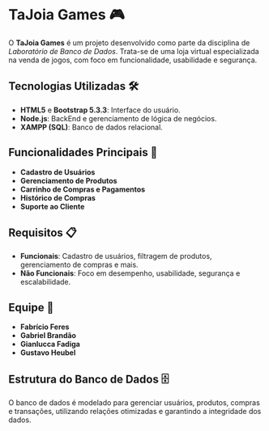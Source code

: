 # TaJoia Games 🎮

O **TaJoia Games** é um projeto desenvolvido como parte da disciplina de *Laboratório de Banco de Dados*. Trata-se de uma loja virtual especializada na venda de jogos, com foco em funcionalidade, usabilidade e segurança.

## Tecnologias Utilizadas 🛠️
- **HTML5** e **Bootstrap 5.3.3**: Interface do usuário.
- **Node.js**: BackEnd e gerenciamento de lógica de negócios.
- **XAMPP (SQL)**: Banco de dados relacional.

## Funcionalidades Principais 🚀
- **Cadastro de Usuários**  
- **Gerenciamento de Produtos**  
- **Carrinho de Compras e Pagamentos**  
- **Histórico de Compras**  
- **Suporte ao Cliente**  

## Requisitos 📋
- **Funcionais**: Cadastro de usuários, filtragem de produtos, gerenciamento de compras e mais.  
- **Não Funcionais**: Foco em desempenho, usabilidade, segurança e escalabilidade.  

## Equipe 👥
- **Fabrício Feres**
- **Gabriel Brandão**
- **Gianlucca Fadiga**
- **Gustavo Heubel**

## Estrutura do Banco de Dados 🗄️
O banco de dados é modelado para gerenciar usuários, produtos, compras e transações, utilizando relações otimizadas e garantindo a integridade dos dados.
